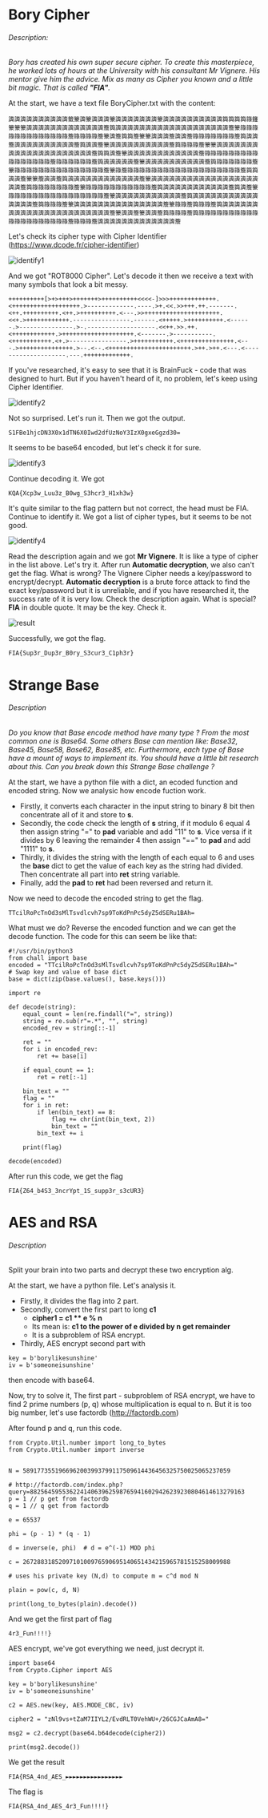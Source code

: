 # Bory Cipher
###### Description: 
*Bory has created his own super secure cipher. To create this masterpiece, he worked lots of hours at the University with his consultant Mr Vignere. His mentor give him the advice. Mix as many as Cipher you known and a little bit magic. That is called **"FIA"**.*

At the start, we have a text file BoryCipher.txt with the content:
```
簴簴簴簴簴簴簴簴簴簴籤籇簴籇簴簴簴籇簴簴簴簴簴簴簴籇簴簴簴簴簴簴簴簴簴簴籅籅籅籅簶籦籇籇籇簴簴簴簴簴簴簴簴簴簴簴簴簴簷籅簴簴簴簴簴簴簴簴簴簴簴簴簴簴簴簴簴簴簴簷籇簶簶簶簶簶簶簶簶簶簶簶簶簶簷簶簶簶簶簷籇簴簷籅籅簷籇籇簴簴簴簷簴簴簷簶簶簶簶簶簶簶簷籅簴簴簷簴簴簴簴簴簴簴簴簴簴簷籅簴簴簷籇簴簴簴簴簴簴簴簴簴簴簷籅簶簶簶簷籇籇簴簴簴簴簴簴簴簴簴簴簴簴簴簴簴簴簴簴簴簴簴簷籅籅簴簷籇簴簴簴簴簴簴簴簴簴簴簴簴簷簶簶簶簶簶簶簶簶簶簶簶簶簶簶簶簶簷簶簶簶簶簶簶簷籅簴簴簴簴簴簷籇簴簴簴簴簴簴簴簴簴簴簷籅簶簶簶簶簶簶簷籇簶簶簶簶簶簶簶簶簶簶簶簶簶簶簶簷籇簶簷簶簶簶簶簶簶簶簶簶簶簶簶簶簶簶簶簶簶簶簷籅籅簴簴簷籇籇簷簴簴簷籅簴簴簴簴簴簴簴簴簴簴簴簴簷籇簴簴簴簴簴簴簴簴簴簴簴簴簴簴簴簴簴簴簴簴簷籅簶簶簶簶簶簶簶簷籇簶簶簶簶簶簶簶簶簶簶簶簷籅簴簴簴簴簴簴簴簴簴簴簴簷籅簴簷籇簶簶簶簶簶簶簶簶簶簶簶簶簶簶簶簶簷籇簴簴簴簴簴簴簴簴簴簴簴簷籅簴簴簴簴簴簴簴簴簴簴簴簴簴簴簴簷籅簶簶簶簷籇簴簴簴簴簴簴簴簴簴簴簴簴簴簴簴簷籇簶簶簷籅簶簶簷籅簴簴簴簴簴簴簴簴簴簴簴簴簴簴簴簴簴簴簴簴簴簴簴簷籇簴簴簷籇簴簴簷籅簶簶簶簷籅簶簶簶簶簶簶簶簶簶簶簶簶簶簶簶簶簶簶簶簶簷簶簶簶簷簴簴簴簴簴簴簴簴簴簴簴簴簴簷
```

Let's check its cipher type with Cipher Identifier (https://www.dcode.fr/cipher-identifier)

![identify1](identify1.png)

And we got "ROT8000 Cipher". Let's decode it then we receive a text with many symbols that look a bit messy.
```
++++++++++[>+>+++>+++++++>++++++++++<<<<-]>>>+++++++++++++.<+++++++++++++++++++.>-------------.----.>+.<<.>>+++.++.-------.<++.++++++++++.<++.>++++++++++.<---.>>+++++++++++++++++++++.<<+.>++++++++++++.----------------.------.<+++++.>++++++++++.<------.>---------------.>-.-------------------.<<++.>>.++.<++++++++++++.>++++++++++++++++++++.<-------.>-----------.<+++++++++++.<+.>----------------.>+++++++++++.<+++++++++++++++.<---.>+++++++++++++++.>--.<--.<+++++++++++++++++++++++.>++.>++.<---.<--------------------.---.+++++++++++++.
```

If you've researched, it's easy to see that it is BrainFuck - code that was designed to hurt. But if you haven't heard of it, no problem, let's keep using Cipher Identifier.

![identify2](identiy2.png)

Not so surprised. Let's run it. Then we got the output.
```
S1FBe1hjcDN3X0x1dTN6X0Iwd2dfUzNoY3IzX0gxeGgzd30=
```

It seems to be base64 encoded, but let's check it for sure.

![identify3](identify3.png)

Continue decoding it. We got
```
KQA{Xcp3w_Luu3z_B0wg_S3hcr3_H1xh3w}
```
It's quite similar to the flag pattern but not correct, the head must be FIA. Continue to identify it. We got a list of cipher types, but it seems to be not good.

![identify4](identify4.png)

Read the description again and we got **Mr Vignere**. It is like a type of cipher in the list above. Let's try it. After run **Automatic decryption**, we also can't get the flag. What is wrong? The Vignere Cipher needs a key/password to encrypt/decrypt. **Automatic decryption** is a brute force attack to find the exact key/password but it is unreliable, and if you have researched it, the success rate of it is very low. Check the description again. What is special? **FIA** in double quote. It may be the key. Check it. 

![result](result.png)

Successfully, we got the flag.
```
FIA{Sup3r_Dup3r_B0ry_S3cur3_C1ph3r}
```


# Strange Base
###### Description
*Do you know that Base encode method have many type ? From the most common one is Base64. Some others Base can mention like: Base32, Base45, Base58, Base62, Base85, etc. Furthermore, each type of Base have a mount of ways to implement its. You should have a little bit research about this.
Can you break down this Strange Base challenge ?*

At the start, we have a python file with a dict, an ecoded function and encoded string. Now we analysic how encode fuction work. 

- Firstly, it converts each character in the input string to binary 8 bit then concentrate all of it and store to **s**. 
- Secondly, the code check the length of **s** string, if it modulo 6 equal 4 then assign string "=" to **pad** variable and add "11" to **s**. Vice versa if it divides by 6 leaving the remainder 4 then assign "\=\=" to **pad** and add "1111" to **s**. 
- Thirdly, it divides the string with the length of each equal to 6 and uses the **base** dict to get the value of each key as the string had divided. Then concentrate all part into **ret** string variable.
- Finally, add the **pad** to **ret** had been reversed and return it.

Now we need to decode the encoded string to get the flag.
```
TTcilRoPcTnOd3sMlTsvdlcvh7sp9ToKdPnPc5dyZ5dSERu1BAh=
```

What must we do? Reverse the encoded function and we can get the decode function.
The code for this can seem be like that:
```
#!/usr/bin/python3
from chall import base
encoded = "TTcilRoPcTnOd3sMlTsvdlcvh7sp9ToKdPnPc5dyZ5dSERu1BAh="
# Swap key and value of base dict
base = dict(zip(base.values(), base.keys()))

import re

def decode(string):
    equal_count = len(re.findall("=", string))
    string = re.sub(r"=.*", "", string)
    encoded_rev = string[::-1]

    ret = ""
    for i in encoded_rev:
        ret += base[i]

    if equal_count == 1:
        ret = ret[:-1]

    bin_text = ""
    flag = ""
    for i in ret:
        if len(bin_text) == 8:
            flag += chr(int(bin_text, 2))
            bin_text = ""
        bin_text += i

    print(flag)

decode(encoded)
```

After run this code, we get the flag
```
FIA{Z64_b4S3_3ncrYpt_1S_supp3r_s3cUR3}
```


# AES and RSA
###### Description
Split your brain into two parts and decrypt these two encryption alg.

At the start, we have a python file. Let's analysis it.

- Firstly, it divides the flag into 2 part. 
- Secondly, convert the first part to long **c1**
	- **cipher1 = c1 ** e % n**
	- Its mean is: **c1 to the power of e divided by n get remainder**
	- It  is a subproblem of RSA encrypt.
- Thirdly, AES encrypt second part with 
```
key = b'borylikesunshine'
iv = b'someoneisunshine'
```
then encode with base64.

Now, try to solve it,
The first part - subproblem of RSA encrypt, we have to find 2 prime numbers (p, q) whose multiplication is equal to n. But it is too big number, let's use factordb (http://factordb.com)

After found p and q, run this code.
```
from Crypto.Util.number import long_to_bytes
from Crypto.Util.number import inverse


N = 5891773551966962003993799117509614436456325750025065237059

# http://factordb.com/index.php?query=882564595536224140639625987659416029426239230804614613279163
p = 1 // p get from factordb
q = 1 // q get from factordb

e = 65537

phi = (p - 1) * (q - 1)

d = inverse(e, phi)  # d = e^(-1) MOD phi

c = 2672883185209710100976590695140651434215965781515258009988

# uses his private key (N,d) to compute m = c^d mod N

plain = pow(c, d, N)

print(long_to_bytes(plain).decode())

```

And we get the first part of flag
```
4r3_Fun!!!!}
```

AES encrypt, we've got everything we need, just decrypt it.
```
import base64
from Crypto.Cipher import AES

key = b'borylikesunshine'
iv = b'someoneisunshine'

c2 = AES.new(key, AES.MODE_CBC, iv)

cipher2 = "zNl9vs+tZaM7IIYL2/EvdRLT0VehWU+/26CGJCaAmA8="

msg2 = c2.decrypt(base64.b64decode(cipher2))

print(msg2.decode())
```
We get the result
```
FIA{RSA_4nd_AES_►►►►►►►►►►►►►►►►
```

The flag is
```
FIA{RSA_4nd_AES_4r3_Fun!!!!}
```
